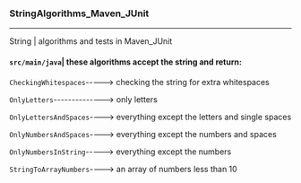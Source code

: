 ### StringAlgorithms_Maven_JUnit ###
***
String | algorithms and tests in Maven_JUnit

#### `src/main/java`| these algorithms accept the string and return: ####

`CheckingWhitespaces`-----> checking the string for extra whitespaces

`OnlyLetters`--------------> only letters

`OnlyLettersAndSpaces`----> everything except the letters and single spaces

`OnlyNumbersAndSpaces`----> everything except the numbers and spaces

`OnlyNumbersInString`-----> everything except the numbers

`StringToArrayNumbers`----> an array of numbers less than 10


